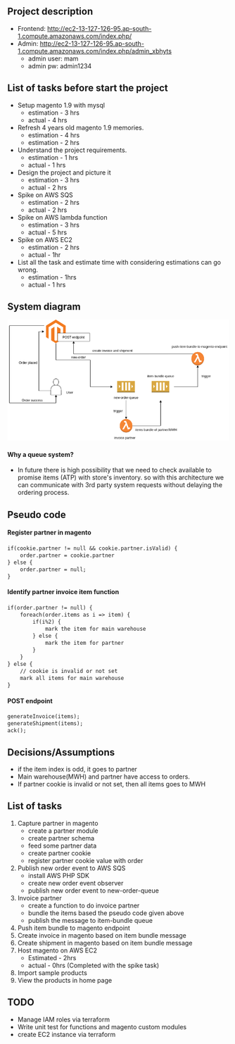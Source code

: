 ## Project description
* Frontend: http://ec2-13-127-126-95.ap-south-1.compute.amazonaws.com/index.php/
* Admin: http://ec2-13-127-126-95.ap-south-1.compute.amazonaws.com/index.php/admin_xbhyts
    * admin user: mam
    * admin pw: admin1234

## List of tasks before start the project
* Setup magento 1.9 with mysql
    * estimation - 3 hrs
    * actual - 4 hrs
* Refresh 4 years old magento 1.9 memories.
    * estimation - 4 hrs
    * estimation - 2 hrs
* Understand the project requirements.
    * estimation - 1 hrs
    * actual - 1 hrs
* Design the project and picture it
    * estimation - 3 hrs
    * actual - 2 hrs
* Spike on AWS SQS
    * estimation - 2 hrs
    * actual - 2 hrs
* Spike on AWS lambda function
    * estimation - 3 hrs
    * actual - 5 hrs
* Spike on AWS EC2
    * estimation - 2 hrs
    * actual - 1hr
* List all the task and estimate time with considering estimations can go wrong.
    * estimation - 1hrs
    * actual - 1 hrs

## System diagram
![GitHub Logo](/doc/Partner%20Invoice-Page-1.png)
#### Why a queue system?
* In future there is high possibility that we need to check available to promise items (ATP) with store's inventory. so with this architecture we can communicate with 3rd party system requests without delaying the ordering process.

## Pseudo code
#### Register partner in magento
```
if(cookie.partner != null && cookie.partner.isValid) {
    order.partner = cookie.partner
} else {
    order.partner = null;
}
```

#### Identify partner invoice item function
```
if(order.partner != null) {
    foreach(order.items as i => item) {
        if(i%2) {
            mark the item for main warehouse
        } else {
            mark the item for partner
        }
    }
} else {
    // cookie is invalid or not set
    mark all items for main warehouse
}
```

#### POST endpoint
```
generateInvoice(items);
generateShipment(items);
ack();
```

## Decisions/Assumptions
* if the item index is odd, it goes to partner
* Main warehouse(MWH) and partner have access to orders.
* If partner cookie is invalid or not set, then all items goes to MWH

## List of tasks
1. Capture partner in magento
    * create a partner module
    * create partner schema
    * feed some partner data
    * create partner cookie
    * register partner cookie value with order
2. Publish new order event to AWS SQS
    * install AWS PHP SDK
    * create new order event observer
    * publish new order event to new-order-queue
3. Invoice partner
    * create a function to do invoice partner
    * bundle the items based the pseudo code given above
    * publish the message to item-bundle queue
4. Push item bundle to magento endpoint
5. Create invoice in magento based on item bundle message
6. Create shipment in magento based on item bundle message
7. Host magento on AWS EC2
    * Estimated - 2hrs
    * actual - 0hrs (Completed with the spike task)
8. Import sample products
9. View the products in home page

## TODO
* Manage IAM roles via terraform
* Write unit test for functions and magento custom modules
* create EC2 instance via terraform